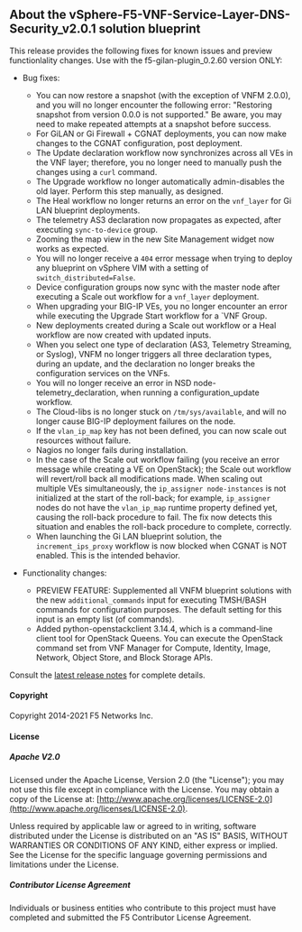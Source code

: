 ## About the vSphere-F5-VNF-Service-Layer-DNS-Security_v2.0.1 solution blueprint

This release provides the following fixes for known issues and preview functionlality changes. Use with the f5-gilan-plugin_0.2.60 version ONLY: 


* Bug fixes:   

  * You can now restore a snapshot (with the exception of VNFM 2.0.0), and you will no longer encounter the following error: "Restoring snapshot from version 0.0.0 is not supported." Be aware, you may need to make repeated attempts at a snapshot before success.
  * For GiLAN or Gi Firewall + CGNAT deployments, you can now make changes to the CGNAT configuration, post deployment.
  * The Update declaration workflow now synchronizes across all VEs in the VNF layer; therefore, you no longer need to manually push the changes using a ``curl`` command.
  * The Upgrade workflow no longer automatically admin-disables the old layer. Perform this step manually, as designed.
  * The Heal workflow no longer returns an error on the ``vnf_layer`` for Gi LAN blueprint deployments.
  * The telemetry AS3 declaration now propagates as expected, after executing ``sync-to-device`` group.
  * Zooming the map view in the new Site Management widget now works as expected.
  * You will no longer receive a ``404`` error message when trying to deploy any blueprint on vSphere VIM with a setting of ``switch_distributed=False``.
  * Device configuration groups now sync with the master node after executing a Scale out workflow for a ``vnf_layer`` deployment.
  * When upgrading your BIG-IP VEs, you no longer encounter an error while executing the Upgrade Start workflow for a `VNF Group.
  * New deployments created during a Scale out workflow or a Heal workflow are now created with updated inputs.
  * When you select one type of declaration (AS3, Telemetry Streaming, or Syslog), VNFM no longer triggers all three declaration types, during an update, and the declaration no longer breaks the configuration services on the VNFs.
  * You will no longer receive an error in NSD node-telemetry_declaration, when running a configuration_update workflow.
  * The Cloud-libs is no longer stuck on ``/tm/sys/available``, and will no longer cause BIG-IP deployment failures on the node.
  * If the ``vlan_ip_map`` key has not been defined, you can now scale out resources without failure.
  * Nagios no longer fails during installation.
  * In the case of the Scale out workflow failing (you receive an error message while creating a VE on OpenStack); the Scale out workflow will revert/roll back all modifications made. When scaling out multiple VEs simultaneously,
  the ``ip_assigner node-instances`` is not initialized at the start of the roll-back; for example, ``ip_assigner`` nodes do not have the ``vlan_ip_map`` runtime property defined yet, causing the roll-back procedure to fail. The fix now detects this
  situation and enables the roll-back procedure to complete, correctly.
  * When launching the Gi LAN blueprint solution, the ``increment_ips_proxy`` workflow is now blocked when CGNAT is NOT enabled. This is the intended behavior.

* Functionality changes:

  * PREVIEW FEATURE: Supplemented all VNFM blueprint solutions with the new ``additional_commands`` input  for executing TMSH/BASH commands for configuration purposes. The default setting for this input is an empty list (of commands).
  * Added python-openstackclient 3.14.4, which is a command-line client tool for OpenStack Queens. You can execute the OpenStack command set from VNF Manager for Compute, Identity, Image, Network, Object Store, and Block Storage APIs.


Consult the [latest release notes](https://clouddocs.f5.com/cloud/nfv/latest/release-notes-1.html) for complete details.

#### Copyright
Copyright 2014-2021 F5 Networks Inc.

#### License

##### Apache V2.0 
Licensed under the Apache License, Version 2.0 (the "License"); you may not use this file except in compliance with the License. You may obtain a copy of the License at: [http://www.apache.org/licenses/LICENSE-2.0](http://www.apache.org/licenses/LICENSE-2.0).

Unless required by applicable law or agreed to in writing, software distributed under the License is distributed on an "AS IS" BASIS, WITHOUT WARRANTIES OR CONDITIONS OF ANY KIND, either express or implied. See the License for the specific language governing permissions and limitations under the License.

##### Contributor License Agreement
Individuals or business entities who contribute to this project must have completed and submitted the F5 Contributor License Agreement.
